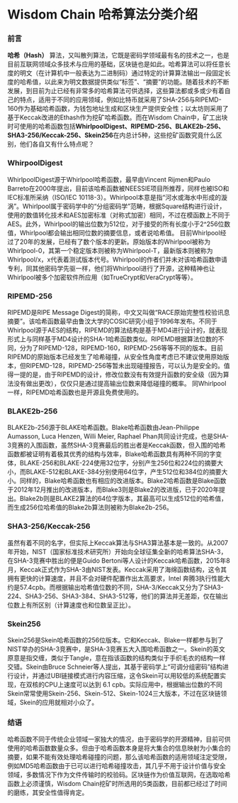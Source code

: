 # Wisdom Chain 哈希算法分类介绍

### 前言
 **哈希（Hash）** 算法，又叫散列算法，它既是密码学领域最有名的技术之一，也是目前互联网领域众多技术与应用的基础，区块链也是如此。哈希算法可以将任意长度的明文（在计算机中一般表达为二进制码）通过特定的计算算法输出一段固定长度的哈希值，以此来为明文数据提供类似“标签”、“摘要”的功能。随着技术的不断发展，到目前为止已经有非常多的哈希算法可供选择，这些算法都或多或少有着自己的特点，适用于不同的应用领域，例如比特币就采用了SHA-256与RIPEMD-160作为基础哈希函数，为钱包地址生成和区块生产提供安全性；以太坊则采用了基于Keccak改进的Ethash作为挖矿哈希函数。而在Wisdom Chain中，矿工出块时可使用的哈希函数包括**WhirlpoolDigest、RIPEMD-256、BLAKE2b-256、SHA3-256/Keccak-256、Skein256**在内总计5种，这些挖矿函数究竟什么区别，他们各自又有什么特点呢？

### WhirpoolDigest
WhirlpoolDigest源于Whirlpool哈希函数，最早由Vincent Rijmen和Paulo Barreto在2000年提出，目前该哈希函数被NEESSIE项目所推荐，同样也被ISO和IEC标准所采纳（ISO/IEC 10118-3）。Whirlpool本意是指“河水或海水中形成的漩涡”。Whirlpool属于密码学中的“分组密码学”范畴，根据Square结构进行设计，使用的数值转化技术和AES加密标准（对称式加密）相同，不过在模函数上不同于AES。此外，Whirlpool的输出位数为512位，对于接受的所有长度小于2^256位数值，Whirlpool都会输出相同位数的摘要信息，或者说哈希值。
目前Whirlpool经过了20年的发展，已经有了数个版本的更新。原始版本的Whirlpool被称为Whirlpool-0，其第一个稳定版本则被称为Whirlpool-T，最新版本则被称为Whirlpool/x，x代表着测试版本代号。Whirlpool的作者们并未对该哈希函数申请专利，同其他密码学先驱一样，他们将Whirlpool进行了开源，这种精神也让Whirlpool被多个加密软件所应用（如TrueCrypt和VeraCrypt等等）。

### RIPEMD-256
RIPEMD是RIPE Message Digest的简称，中文又叫做“RACE原始完整性校验讯息摘要”。该哈希函数最早由鲁汶大学的COSIC研究小组于1996年发布。不同于Whirlpool源于AES的结构，RIPEMD的算法结构是基于MD4进行设计的，就表现形式上与同样基于MD4设计的SHA-1哈希函数类似。RIPEMD根据算法位数的不同，分为了RIPEMD-128，RIPEMD-160，RIPEMD-256等等不同的版本。目前RIPEMD的原始版本已经发生了哈希碰撞，从安全性角度考虑已不建议使用原始版本，但RIPEMD-128，RIPEMD-256等暂未出现碰撞报告，可以认为是安全的。值得一提的是，由于RIPEMD的设计，修改位数没有有效提升函数的安全级（因为算法没有做出更改），仅仅只是通过提高输出位数来降低碰撞的概率。
同Whirlpool一样，RIPEMD哈希函数也是开源且免费使用的。

### BLAKE2b-256
BLAKE2b-256源于BLAKE哈希函数。Blake哈希函数由Jean-Philippe Aumasson, Luca Henzen, Willi Meier, Raphael Phan共同设计完成，也是SHA-3竞赛的入围函数，虽然SHA-3竞赛最后的胜出者是Keccak函数，但入围的哈希函数都被证明有着极其优秀的结构与效率，Blake哈希函数具有两种不同的字变体，BLAKE-256和BLAKE-224使用32位字，分别产生256位和224位的摘要大小，而BLAKE-512和BLAKE-384分别使用64位字，产生512位和384位的摘要大小。同样的，Blake哈希函数也有相应的改进版本。Blake2哈希函数是Blake函数于2012年12月推出的改进版本，而Blake3则是Blake2的改进版，已于2020年提出。Blake2b则是BLAKE2算法的64位字版本，其最高可以生成512位的哈希值，而生成256位哈希值的Blake2b算法则被称为Blake2b-256。

### SHA3-256/Keccak-256
虽然有着不同的名字，但实际上Keccak算法与SHA3算法基本是一致的。从2007年开始，NIST（国家标准技术研究所）开始向全球征集全新的哈希算法SHA-3，在SHA-3竞赛中胜出的便是Guido Bertoni等人设计的Keccak哈希函数，2015年8月，Keccak正式作为SHA-3由NIST发表。Keccak采用了海绵函数结构，这令其拥有更快的计算速度，并且不会对硬件配置作出太高要求，Intel 奔腾3执行性能大约是57.4cpb。而根据输出哈希值位数的不同，SHA-3/Keccak又分为了SHA3-224、SHA3-256、SHA3-384、SHA3-512等，他们的算法并无差距，仅在输出位数上有所区别（计算速度也和位数呈正比）。

### Skein256
Skein256是Skein哈希函数的256位版本。它和Keccak、Blake一样都参与到了NIST举办的SHA-3竞赛中，是SHA-3竞赛五大入围哈希函数之一。Skein的英文原意是指交缠，类似于Tangle，意在指该函数的结构类似于手织毛衣的结构一样交错。Skein由Bruce Schneier等人提出，其基于密码学上“可调分组密码”结构进行设计，并通过UBI链接模式进行内容压缩，这令Skein可以用较低的系统配置实现，在双核的CPU上速度可以达到 6.1 cpb。实际应用中，根据输出位数的不同Skein常常使用Skein-256、Skein-512、Skein-1024三大版本，不过在区块链领域，Skein的应用就相对小众了。

### 结语
哈希函数不同于传统企业领域一家独大的情况，由于密码学的开源精神，目前可供使用的哈希函数数量众多。但由于哈希函数本身是将大集合的信息映射为小集合的摘要，如果不能有效处理哈希碰撞的问题，那么该哈希函数的适用领域注定受限，例如MD5哈希函数由于已可以进行哈希碰撞攻击，其几乎不用于设计价值与安全领域，多数情况下作为文件传输时的校验码。区块链作为价值互联网，在选取哈希函数上必须谨慎，Wisdom Chain挖矿时所选用的5类函数，目前都已经过了时间的磨练，其安全性值得肯定。
